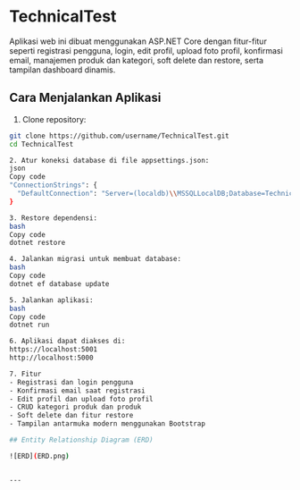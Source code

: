 # TechnicalTest 

Aplikasi web ini dibuat menggunakan ASP.NET Core dengan fitur-fitur seperti registrasi pengguna, login, edit profil, upload foto profil, konfirmasi email, manajemen produk dan kategori, soft delete dan restore, serta tampilan dashboard dinamis.

## Cara Menjalankan Aplikasi

1. Clone repository:
```bash
git clone https://github.com/username/TechnicalTest.git
cd TechnicalTest

2. Atur koneksi database di file appsettings.json:
json
Copy code
"ConnectionStrings": {
  "DefaultConnection": "Server=(localdb)\\MSSQLLocalDB;Database=TechnicalTestDb;Trusted_Connection=True;"
}

3. Restore dependensi:
bash
Copy code
dotnet restore

4. Jalankan migrasi untuk membuat database:
bash
Copy code
dotnet ef database update

5. Jalankan aplikasi:
bash
Copy code
dotnet run

6. Aplikasi dapat diakses di:
https://localhost:5001
http://localhost:5000

7. Fitur
- Registrasi dan login pengguna
- Konfirmasi email saat registrasi
- Edit profil dan upload foto profil
- CRUD kategori produk dan produk
- Soft delete dan fitur restore
- Tampilan antarmuka modern menggunakan Bootstrap

## Entity Relationship Diagram (ERD)

![ERD](ERD.png)


--- 
